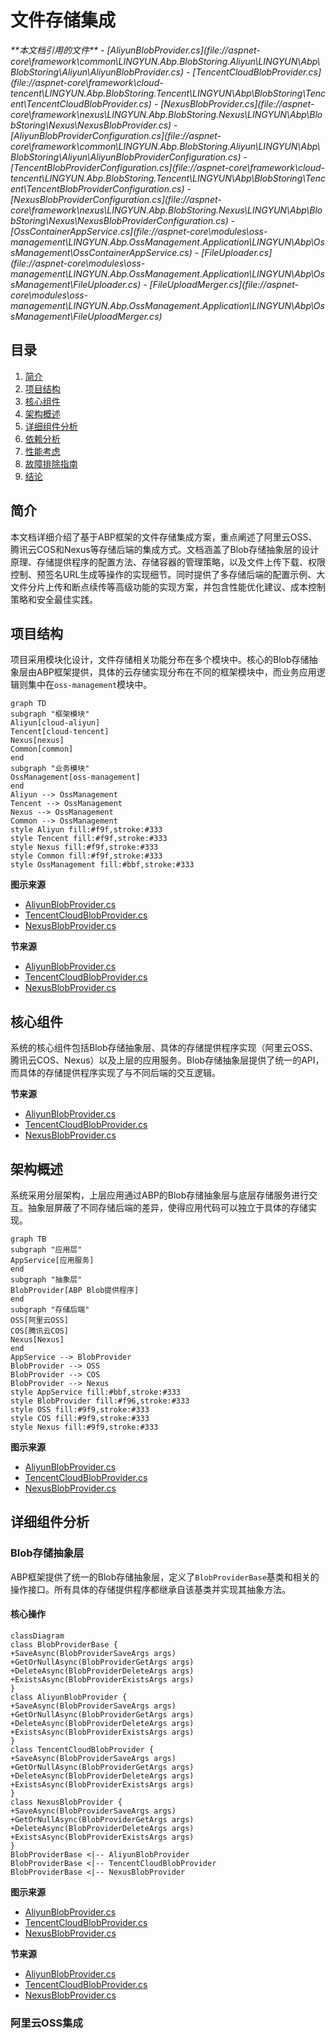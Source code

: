 
# 文件存储集成

<cite>
**本文档引用的文件**  
- [AliyunBlobProvider.cs](file://aspnet-core\framework\common\LINGYUN.Abp.BlobStoring.Aliyun\LINGYUN\Abp\BlobStoring\Aliyun\AliyunBlobProvider.cs)
- [TencentCloudBlobProvider.cs](file://aspnet-core\framework\cloud-tencent\LINGYUN.Abp.BlobStoring.Tencent\LINGYUN\Abp\BlobStoring\Tencent\TencentCloudBlobProvider.cs)
- [NexusBlobProvider.cs](file://aspnet-core\framework\nexus\LINGYUN.Abp.BlobStoring.Nexus\LINGYUN\Abp\BlobStoring\Nexus\NexusBlobProvider.cs)
- [AliyunBlobProviderConfiguration.cs](file://aspnet-core\framework\common\LINGYUN.Abp.BlobStoring.Aliyun\LINGYUN\Abp\BlobStoring\Aliyun\AliyunBlobProviderConfiguration.cs)
- [TencentBlobProviderConfiguration.cs](file://aspnet-core\framework\cloud-tencent\LINGYUN.Abp.BlobStoring.Tencent\LINGYUN\Abp\BlobStoring\Tencent\TencentBlobProviderConfiguration.cs)
- [NexusBlobProviderConfiguration.cs](file://aspnet-core\framework\nexus\LINGYUN.Abp.BlobStoring.Nexus\LINGYUN\Abp\BlobStoring\Nexus\NexusBlobProviderConfiguration.cs)
- [OssContainerAppService.cs](file://aspnet-core\modules\oss-management\LINGYUN.Abp.OssManagement.Application\LINGYUN\Abp\OssManagement\OssContainerAppService.cs)
- [FileUploader.cs](file://aspnet-core\modules\oss-management\LINGYUN.Abp.OssManagement.Application\LINGYUN\Abp\OssManagement\FileUploader.cs)
- [FileUploadMerger.cs](file://aspnet-core\modules\oss-management\LINGYUN.Abp.OssManagement.Application\LINGYUN\Abp\OssManagement\FileUploadMerger.cs)
</cite>

## 目录
1. [简介](#简介)
2. [项目结构](#项目结构)
3. [核心组件](#核心组件)
4. [架构概述](#架构概述)
5. [详细组件分析](#详细组件分析)
6. [依赖分析](#依赖分析)
7. [性能考虑](#性能考虑)
8. [故障排除指南](#故障排除指南)
9. [结论](#结论)

## 简介
本文档详细介绍了基于ABP框架的文件存储集成方案，重点阐述了阿里云OSS、腾讯云COS和Nexus等存储后端的集成方式。文档涵盖了Blob存储抽象层的设计原理、存储提供程序的配置方法、存储容器的管理策略，以及文件上传下载、权限控制、预签名URL生成等操作的实现细节。同时提供了多存储后端的配置示例、大文件分片上传和断点续传等高级功能的实现方案，并包含性能优化建议、成本控制策略和安全最佳实践。

## 项目结构
项目采用模块化设计，文件存储相关功能分布在多个模块中。核心的Blob存储抽象层由ABP框架提供，具体的云存储实现分布在不同的框架模块中，而业务应用逻辑则集中在`oss-management`模块中。

```mermaid
graph TD
subgraph "框架模块"
Aliyun[cloud-aliyun]
Tencent[cloud-tencent]
Nexus[nexus]
Common[common]
end
subgraph "业务模块"
OssManagement[oss-management]
end
Aliyun --> OssManagement
Tencent --> OssManagement
Nexus --> OssManagement
Common --> OssManagement
style Aliyun fill:#f9f,stroke:#333
style Tencent fill:#f9f,stroke:#333
style Nexus fill:#f9f,stroke:#333
style Common fill:#f9f,stroke:#333
style OssManagement fill:#bbf,stroke:#333
```

**图示来源**
- [AliyunBlobProvider.cs](file://aspnet-core\framework\common\LINGYUN.Abp.BlobStoring.Aliyun\LINGYUN\Abp\BlobStoring\Aliyun\AliyunBlobProvider.cs)
- [TencentCloudBlobProvider.cs](file://aspnet-core\framework\cloud-tencent\LINGYUN.Abp.BlobStoring.Tencent\LINGYUN\Abp\BlobStoring\Tencent\TencentCloudBlobProvider.cs)
- [NexusBlobProvider.cs](file://aspnet-core\framework\nexus\LINGYUN.Abp.BlobStoring.Nexus\LINGYUN\Abp\BlobStoring\Nexus\NexusBlobProvider.cs)

**节来源**
- [AliyunBlobProvider.cs](file://aspnet-core\framework\common\LINGYUN.Abp.BlobStoring.Aliyun\LINGYUN\Abp\BlobStoring\Aliyun\AliyunBlobProvider.cs)
- [TencentCloudBlobProvider.cs](file://aspnet-core\framework\cloud-tencent\LINGYUN.Abp.BlobStoring.Tencent\LINGYUN\Abp\BlobStoring\Tencent\TencentCloudBlobProvider.cs)
- [NexusBlobProvider.cs](file://aspnet-core\framework\nexus\LINGYUN.Abp.BlobStoring.Nexus\LINGYUN\Abp\BlobStoring\Nexus\NexusBlobProvider.cs)

## 核心组件
系统的核心组件包括Blob存储抽象层、具体的存储提供程序实现（阿里云OSS、腾讯云COS、Nexus）以及上层的应用服务。Blob存储抽象层提供了统一的API，而具体的存储提供程序实现了与不同后端的交互逻辑。

**节来源**
- [AliyunBlobProvider.cs](file://aspnet-core\framework\common\LINGYUN.Abp.BlobStoring.Aliyun\LINGYUN\Abp\BlobStoring\Aliyun\AliyunBlobProvider.cs)
- [TencentCloudBlobProvider.cs](file://aspnet-core\framework\cloud-tencent\LINGYUN.Abp.BlobStoring.Tencent\LINGYUN\Abp\BlobStoring\Tencent\TencentCloudBlobProvider.cs)
- [NexusBlobProvider.cs](file://aspnet-core\framework\nexus\LINGYUN.Abp.BlobStoring.Nexus\LINGYUN\Abp\BlobStoring\Nexus\NexusBlobProvider.cs)

## 架构概述
系统采用分层架构，上层应用通过ABP的Blob存储抽象层与底层存储服务进行交互。抽象层屏蔽了不同存储后端的差异，使得应用代码可以独立于具体的存储实现。

```mermaid
graph TB
subgraph "应用层"
AppService[应用服务]
end
subgraph "抽象层"
BlobProvider[ABP Blob提供程序]
end
subgraph "存储后端"
OSS[阿里云OSS]
COS[腾讯云COS]
Nexus[Nexus]
end
AppService --> BlobProvider
BlobProvider --> OSS
BlobProvider --> COS
BlobProvider --> Nexus
style AppService fill:#bbf,stroke:#333
style BlobProvider fill:#f96,stroke:#333
style OSS fill:#9f9,stroke:#333
style COS fill:#9f9,stroke:#333
style Nexus fill:#9f9,stroke:#333
```

**图示来源**
- [AliyunBlobProvider.cs](file://aspnet-core\framework\common\LINGYUN.Abp.BlobStoring.Aliyun\LINGYUN\Abp\BlobStoring\Aliyun\AliyunBlobProvider.cs)
- [TencentCloudBlobProvider.cs](file://aspnet-core\framework\cloud-tencent\LINGYUN.Abp.BlobStoring.Tencent\LINGYUN\Abp\BlobStoring\Tencent\TencentCloudBlobProvider.cs)
- [NexusBlobProvider.cs](file://aspnet-core\framework\nexus\LINGYUN.Abp.BlobStoring.Nexus\LINGYUN\Abp\BlobStoring\Nexus\NexusBlobProvider.cs)

## 详细组件分析

### Blob存储抽象层
ABP框架提供了统一的Blob存储抽象层，定义了`BlobProviderBase`基类和相关的操作接口。所有具体的存储提供程序都继承自该基类并实现其抽象方法。

#### 核心操作
```mermaid
classDiagram
class BlobProviderBase {
+SaveAsync(BlobProviderSaveArgs args)
+GetOrNullAsync(BlobProviderGetArgs args)
+DeleteAsync(BlobProviderDeleteArgs args)
+ExistsAsync(BlobProviderExistsArgs args)
}
class AliyunBlobProvider {
+SaveAsync(BlobProviderSaveArgs args)
+GetOrNullAsync(BlobProviderGetArgs args)
+DeleteAsync(BlobProviderDeleteArgs args)
+ExistsAsync(BlobProviderExistsArgs args)
}
class TencentCloudBlobProvider {
+SaveAsync(BlobProviderSaveArgs args)
+GetOrNullAsync(BlobProviderGetArgs args)
+DeleteAsync(BlobProviderDeleteArgs args)
+ExistsAsync(BlobProviderExistsArgs args)
}
class NexusBlobProvider {
+SaveAsync(BlobProviderSaveArgs args)
+GetOrNullAsync(BlobProviderGetArgs args)
+DeleteAsync(BlobProviderDeleteArgs args)
+ExistsAsync(BlobProviderExistsArgs args)
}
BlobProviderBase <|-- AliyunBlobProvider
BlobProviderBase <|-- TencentCloudBlobProvider
BlobProviderBase <|-- NexusBlobProvider
```

**图示来源**
- [AliyunBlobProvider.cs](file://aspnet-core\framework\common\LINGYUN.Abp.BlobStoring.Aliyun\LINGYUN\Abp\BlobStoring\Aliyun\AliyunBlobProvider.cs)
- [TencentCloudBlobProvider.cs](file://aspnet-core\framework\cloud-tencent\LINGYUN.Abp.BlobStoring.Tencent\LINGYUN\Abp\BlobStoring\Tencent\TencentCloudBlobProvider.cs)
- [NexusBlobProvider.cs](file://aspnet-core\framework\nexus\LINGYUN.Abp.BlobStoring.Nexus\LINGYUN\Abp\BlobStoring\Nexus\NexusBlobProvider.cs)

**节来源**
- [AliyunBlobProvider.cs](file://aspnet-core\framework\common\LINGYUN.Abp.BlobStoring.Aliyun\LINGYUN\Abp\BlobStoring\Aliyun\AliyunBlobProvider.cs)
- [TencentCloudBlobProvider.cs](file://aspnet-core\framework\cloud-tencent\LINGYUN.Abp.BlobStoring.Tencent\LINGYUN\Abp\BlobStoring\Tencent\TencentCloudBlobProvider.cs)
- [NexusBlobProvider.cs](file://aspnet-core\framework\nexus\LINGYUN.Abp.BlobStoring.Nexus\LINGYUN\Abp\BlobStoring\Nexus\NexusBlobProvider.cs)

### 阿里云OSS集成